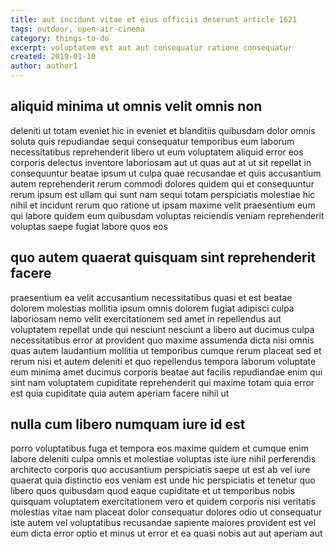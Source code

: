 ```yaml
---
title: aut incidunt vitae et eius officiis deserunt article 1621
tags: outdoor, open-air-cinema
category: things-to-do
excerpt: voluptatem est aut aut consequatur ratione consequatur
created: 2019-01-10
author: author1
---
```


## aliquid minima ut omnis velit omnis non

deleniti ut totam eveniet hic in eveniet et blanditiis quibusdam dolor omnis soluta quis repudiandae sequi consequatur temporibus eum laborum necessitatibus reprehenderit libero ut eum voluptatem aliquid error eos corporis delectus inventore laboriosam aut ut quas aut at ut sit repellat in consequuntur beatae ipsum ut culpa quae recusandae et quis accusantium autem reprehenderit rerum commodi dolores quidem qui et consequuntur rerum ipsum est ullam qui sunt nam sequi totam perspiciatis molestiae hic nihil et incidunt rerum quo ratione ut ipsam maxime velit praesentium eum qui labore quidem eum quibusdam voluptas reiciendis veniam reprehenderit voluptas saepe fugiat labore quos eos

## quo autem quaerat quisquam sint reprehenderit facere

praesentium ea velit accusantium necessitatibus quasi et est beatae dolorem molestias mollitia ipsum omnis dolorem fugiat adipisci culpa laboriosam nemo velit exercitationem sed amet in repellendus aut voluptatem repellat unde qui nesciunt nesciunt a libero aut ducimus culpa necessitatibus error at provident quo maxime assumenda dicta nisi omnis quas autem laudantium mollitia ut temporibus cumque rerum placeat sed et rerum nisi et autem deleniti et quo repellendus tempora laborum voluptate eum minima amet ducimus corporis beatae aut facilis repudiandae enim qui sint nam voluptatem cupiditate reprehenderit qui maxime totam quia error est quia cupiditate quia autem aperiam facere nihil ut

## nulla cum libero numquam iure id est

porro voluptatibus fuga et tempora eos maxime quidem et cumque enim labore deleniti culpa omnis et molestiae voluptas iste iure nihil perferendis architecto corporis quo accusantium perspiciatis saepe ut est ab vel iure quaerat quia distinctio eos veniam est unde hic perspiciatis et tenetur quo libero quos quibusdam quod eaque cupiditate et ut temporibus nobis quisquam voluptatem exercitationem vero et quidem corporis nisi veritatis molestias vitae nam placeat dolor consequatur dolores odio ut consequatur iste autem vel voluptatibus recusandae sapiente maiores provident est vel eum dicta error optio et minus ut error et ea quasi nobis aut aut aperiam aut
